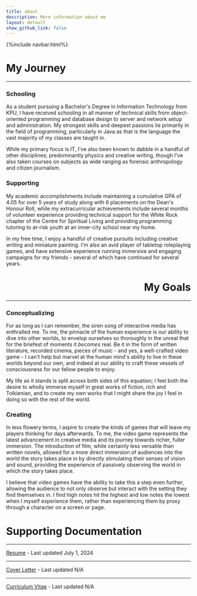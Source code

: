 ```yaml
---
title: about
description: More information about me
layout: default
show_github_link: false
---
```

{%include navbar.html%}


<h1>My Journey</h1>

---

<h3>Schooling</h3>

As a student pursuing a Bachelor's Degree in Information Technology from KPU, I have received schooling in all manner of technical skills from object-oriented programming and database design to server and network setup and administration. My strongest skills and deepest passions lie primarily in the field of programming, particularly in Java as that is the language the vast majority of my classes are taught in. 

While my primary focus is IT, I've also been known to dabble in a handful of other disciplines; predominantly physics and creative writing, though I've also taken courses on subjects as wide ranging as forensic anthropology and citizen journalism.

<h3>Supporting</h3>

My academic accomplishments include maintaining a cumulative GPA of 4.05 for over 5 years of study along with 6 placements on the Dean's Honour Roll, while my extracurricular achievements include several months of volunteer experience providing technical support for the White Rock chapter of the Centre for Spiritual Living and providing programming tutoring to at-risk youth at an inner-city school near my home. 

In my free time, I enjoy a handful of creative pursuits including creative writing and miniature painting. I'm also an avid player of tabletop roleplaying games, and have extensive experience running immersive and engaging campaigns for my friends - several of which have continued for several years.

<h1 style="text-align: right;">My Goals</h1>

---

<h3>Conceptualizing</h3>

For as long as I can remember, the siren song of interactive media has enthralled me. To me, the pinnacle of the human experience is our ability to dive into other worlds, to envelop ourselves so thoroughly in the unreal that for the briefest of moments it _becomes_ real. Be it in the form of written literature, recorded cinema, pieces of music - and yes, a well-crafted video game - I can't help but marvel at the human mind's ability to live in these worlds beyond our own, and indeed at our ability to craft these vessels of consciousness for our fellow people to enjoy. 

My life as it stands is split across both sides of this equation; I feel both the desire to wholly immerse myself in great works of fiction, rich and Tolkienian,  and to create my own works that I might share the joy I feel in doing so with the rest of the world.

<h3>Creating</h3>

In less flowery terms, I aspire to create the kinds of games that will leave my players thinking for days afterwards. To me, the video game represents the latest advancement in creative media and its journey towards richer, fuller immersion. The introduction of film, while certainly less versatile than written novels, allowed for a more direct immersion of audiences into the world the story takes place in by directly stimulating their senses of vision and sound, providing the experience of passively observing the world in which the story takes place. 

I believe that video games have the ability to take this a step even further, allowing the audience to not only observe but interact with the setting they find themselves in. I find high notes hit the highest and low notes the lowest when I myself experience them, rather than experiencing them by proxy through a character on a screen or page.

<h1 id="docs">Supporting Documentation</h1>

---

<a href="/resume.pdf" download="LiamHarder_Resume">Resume</a> - Last updated July 1, 2024

---

<a href="/cover.pdf" download="LiamHarder_CoverLetter">Cover Letter</a> - Last updated N/A

---

<a href="/cv.pdf" download="LiamHarder_CV">Curriculum Vitae</a> - Last updated N/A